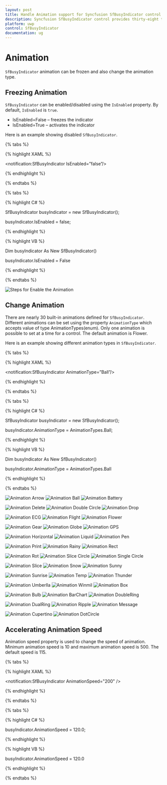 ```yaml
---
layout: post
title: Handle Animation support for Syncfusion SfBusyIndicator control in UWP
description: Syncfusion SfBusyIndicator control provides thirty-eight types of Animation support in UWP platform.
platform: uwp
control: SfBusyIndicator
documentation: ug
---
```


# Animation

`SfBusyIndicator` animation can be frozen and also change the animation type.

##  Freezing Animation

`SfBusyIndicator` can be enabled/disabled using the `IsEnabled` property. By default, `IsEnabled` is `true`.

* IsEnabled=False –  freezes the indicator 
* IsEnabled=True –  activates the indicator

Here is an example showing disabled `SfBusyIndicator`.

{% tabs %}

{% highlight XAML %}

<Grid Background=”CornFlowerBlue”/>

<notification:SfBusyIndicator IsEnabled=”false”/>

</Grid>

{% endhighlight %}

{% endtabs %}

{% tabs %}

{% highlight C# %}

SfBusyIndicator busyIndicator = new SfBusyIndicator();

busyIndicator.IsEnabled = false;

{% endhighlight %}

{% highlight VB %}

Dim busyIndicator As New SfBusyIndicator()

busyIndicator.IsEnabled = False

{% endhighlight %}

{% endtabs %}

![Steps for Enable the Animation](SfBusyIndicator1/Enable.png)

## Change Animation

There are nearly 30 built-in animations defined for `SfBusyIndicator`. Different animations can be set using the property `AnimationType` which accepts value of type AnimationTypes(enum). Only one animation is possible to set at a time for a control. The default animation is Flower.

Here is an example showing different animation types in `SfBusyIndicator`.

{% tabs %}

{% highlight XAML %}

<Grid Background=”CornFlowerBlue”/>

<notification:SfBusyIndicator AnimationType=”Ball”/>

</Grid>

{% endhighlight %}

{% endtabs %}

{% tabs %}

{% highlight C# %}

SfBusyIndicator busyIndicator = new SfBusyIndicator();

busyIndicator.AnimationType = AnimationTypes.Ball;

{% endhighlight %}

{% highlight VB %}

Dim busyIndicator As New SfBusyIndicator()

busyIndicator.AnimationType = AnimationTypes.Ball

{% endhighlight %}

{% endtabs %}

![Animation Arrow](SfBusyIndicator1/Arrow.png)		![Animation Ball](SfBusyIndicator1/Ball.png)	![Animation Battery](SfBusyIndicator1/Battery.png)

![Animation Delete](SfBusyIndicator1/Delete.png)	![Animation Double Circle](SfBusyIndicator1/DoubleCircle.png)	![Animation Drop](SfBusyIndicator1/Drop.png)

![Animation ECG](SfBusyIndicator1/Ecg.png)	![Animation Flight](SfBusyIndicator1/Flight.png)	![Animation Flower](SfBusyIndicator1/Flower.png)

![Animation Gear](SfBusyIndicator1/Gear.png)	![Animation Globe](SfBusyIndicator1/Globe.png)	![Animation GPS](SfBusyIndicator1/Gps.png)

![Animation Horizontal](SfBusyIndicator1/Horizontal.png)	![Animation Liquid](SfBusyIndicator1/liquid.png)	![Animation Pen](SfBusyIndicator1/pen.png)

![Animation Print](SfBusyIndicator1/print.png)	![Animation Rainy](SfBusyIndicator1/rainy.png)	![Animation Rect](SfBusyIndicator1/Rect.png)

![Animation Rot](SfBusyIndicator1/Rot.png)	![Animation Slice Circle](SfBusyIndicator1/SilceCircle.png)	![Animation Single Circle](SfBusyIndicator1/SingleCircle.png)

![Animation Slice](SfBusyIndicator1/Slice.png)	![Animation Snow](SfBusyIndicator1/Snow.png)	![Animation Sunny](SfBusyIndicator1/Sunny.png)

![Animation Sunrise](SfBusyIndicator1/Sunrise.png)	![Animation Temp](SfBusyIndicator1/Temp.png)	![Animation Thunder](SfBusyIndicator1/Thunder.png)

![Animation Umberlla](SfBusyIndicator1/Umberlla.png)	![Animation Winmil](SfBusyIndicator1/Winmil.png)	![Animation Box](SfBusyIndicator1/Box.png)

![Animation Bulb](SfBusyIndicator1/Bulb.png) ![Animation BarChart](SfBusyIndicator1/BarChart.png)  ![Animation DoubleRing](SfBusyIndicator1/DoubleRing.png)

![Animation DualRing](SfBusyIndicator1/DualRing.png) ![Animation Ripple](SfBusyIndicator1/Ripple.png) ![Animation Message](SfBusyIndicator1/Message.png)


![Animation Cupertino](SfBusyIndicator1/Cupertino.png) ![Animation DotCircle](SfBusyIndicator1/DotCircle.png) 


## Accelerating Animation Speed

Animation speed property is used to change the speed of animation. Minimum animation speed is 10 and maximum animation speed is 500. The default speed is 115. 

{% tabs %}

{% highlight XAML %}

<notification:SfBusyIndicator AnimationSpeed="200" />

{% endhighlight %}

{% endtabs %}

{% tabs %}

{% highlight C# %}

busyIndicator.AnimationSpeed = 120.0;

{% endhighlight %}

{% highlight VB %}

busyIndicator.AnimationSpeed = 120.0

{% endhighlight %}

{% endtabs %}
